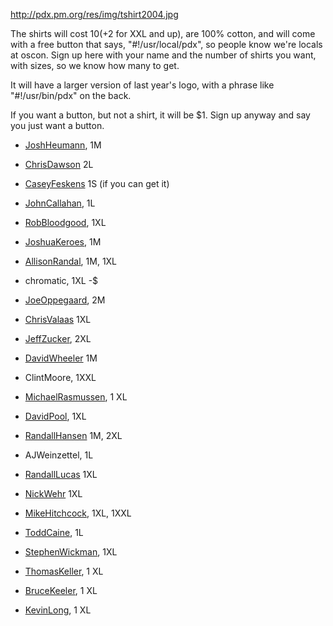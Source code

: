 http://pdx.pm.org/res/img/tshirt2004.jpg

The shirts will cost $10 (+$2 for XXL and up), are 100% cotton, and will come with a free button that says, "#!/usr/local/pdx", so people know we're locals at oscon.  Sign up here with your name and the number of shirts you want, with sizes, so we know how many to get.

It will have a larger version of last year's logo, with a phrase like "#!/usr/bin/pdx" on the back.

If you want a button, but not a shirt, it will be $1.  Sign up anyway and say you just want a button.

* [JoshHeumann](/JoshHeumann), 1M
* [ChrisDawson](/ChrisDawson) 2L
* [CaseyFeskens](/CaseyFeskens) 1S (if you can get it)
* [JohnCallahan](/JohnCallahan), 1L
* [RobBloodgood](/RobBloodgood), 1XL
* [JoshuaKeroes](/JoshuaKeroes), 1M
* [AllisonRandal](/AllisonRandal), 1M, 1XL
* chromatic, 1XL -$
* [JoeOppegaard](/JoeOppegaard), 2M
* [ChrisValaas](/ChrisValaas) 1XL
* [JeffZucker](/JeffZucker), 2XL
* [DavidWheeler](/DavidWheeler) 1M
* ClintMoore, 1XXL
* [MichaelRasmussen](/MichaelRasmussen), 1 XL

* [DavidPool](/DavidPool), 1XL
* [RandallHansen](/RandallHansen) 1M, 2XL

* AJWeinzettel, 1L
* [RandallLucas](/RandallLucas) 1XL
* [NickWehr](/NickWehr) 1XL
* [MikeHitchcock](/MikeHitchcock), 1XL, 1XXL
* [ToddCaine](/ToddCaine), 1L
* [StephenWickman](/StephenWickman), 1XL
* [ThomasKeller](/ThomasKeller), 1 XL
* [BruceKeeler](/BruceKeeler), 1 XL
* [KevinLong](/KevinLong), 1 XL
